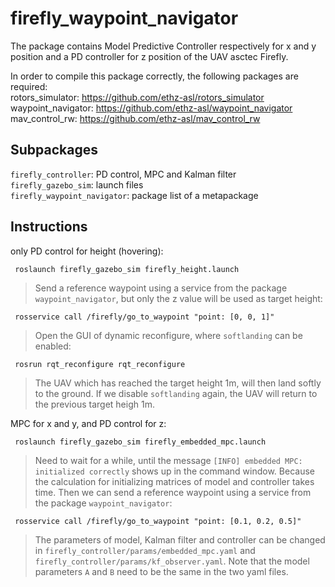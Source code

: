 # firefly_waypoint_navigator

The package contains Model Predictive Controller respectively for x and y position and a PD controller for z position of the UAV asctec Firefly.

In order to compile this package correctly, the following packages are required:  
rotors_simulator: https://github.com/ethz-asl/rotors_simulator  
waypoint_navigator: https://github.com/ethz-asl/waypoint_navigator  
mav_control_rw: https://github.com/ethz-asl/mav_control_rw  

## Subpackages  
`firefly_controller`: PD control, MPC and Kalman filter  
`firefly_gazebo_sim`: launch files   
`firefly_waypoint_navigator`: package list of a metapackage  

## Instructions
only PD control for height (hovering):  
<pre><code> roslaunch firefly_gazebo_sim firefly_height.launch </code></pre>    
>Send a reference waypoint using a service from the package `waypoint_navigator`, but only the z value will be used as target height:
<pre><code> rosservice call /firefly/go_to_waypoint "point: [0, 0, 1]" </code></pre>
>Open the GUI of dynamic reconfigure, where `softlanding` can be enabled:
<pre><code> rosrun rqt_reconfigure rqt_reconfigure </code></pre>
>The UAV which has reached the target height 1m, will then land softly to the ground. If we disable `softlanding` again, the UAV will return to the previous target heigh 1m.
      
      
MPC for x and y, and PD control for z:
<pre><code> roslaunch firefly_gazebo_sim firefly_embedded_mpc.launch </code></pre>
>Need to wait for a while, until the message `[INFO] embedded MPC: initialized correctly` shows up in the command window. Because the calculation for initializing matrices of model and controller takes time. Then we can send a reference waypoint using a service from the package `waypoint_navigator`:
<pre><code> rosservice call /firefly/go_to_waypoint "point: [0.1, 0.2, 0.5]" </code></pre>
>The parameters of model, Kalman filter and controller can be changed in `firefly_controller/params/embedded_mpc.yaml` and `firefly_controller/params/kf_observer.yaml`. Note that the model parameters `A` and `B` need to be the same in the two yaml files.
